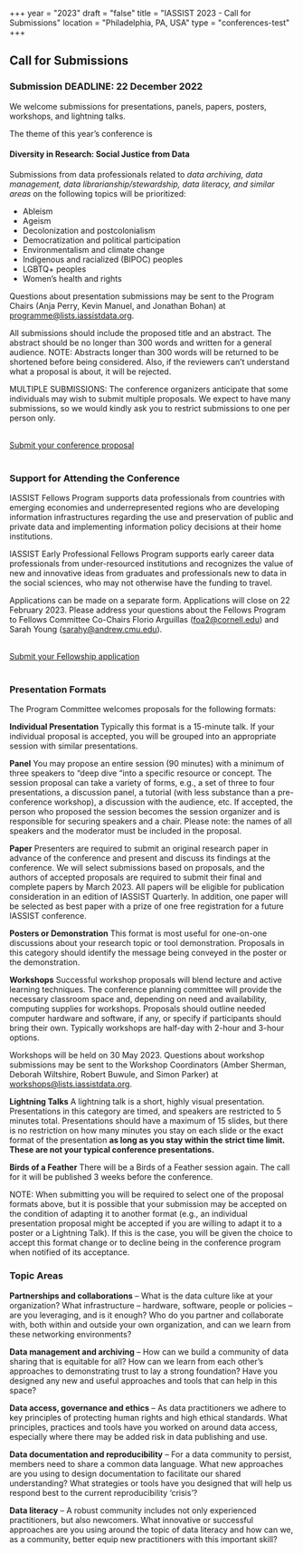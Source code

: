 +++
year = "2023"
draft = "false"
title = "IASSIST 2023 - Call for Submissions"
location = "Philadelphia, PA, USA"
type = "conferences-test"
+++

## Call for Submissions

### **Submission DEADLINE: 22 December 2022**

We welcome submissions for presentations, panels, papers, posters, workshops, and lightning talks. 

The theme of this year’s conference is 

#### Diversity in Research: Social Justice from Data

Submissions from data professionals related to *data archiving, data management, data librarianship/stewardship, data literacy, and similar areas* on the following topics will be prioritized: 

- Ableism
- Ageism
- Decolonization and postcolonialism
- Democratization and political participation
- Environmentalism and climate change
- Indigenous and racialized (BIPOC) peoples
- LGBTQ+ peoples
- Women’s health and rights

Questions about presentation submissions may be sent to the Program Chairs (Anja Perry, Kevin Manuel, and Jonathan Bohan) at programme@lists.iassistdata.org. 

All submissions should include the proposed title and an abstract. The abstract should be no longer than 300 words and written for a general audience. NOTE: Abstracts longer than 300 words will be returned to be shortened before being considered. Also, if the reviewers can’t understand what a proposal is about, it will be rejected.

MULTIPLE SUBMISSIONS: The conference organizers anticipate that some individuals may wish to submit multiple proposals. We expect to have many submissions, so we would kindly ask you to restrict submissions to one per person only.

<br /><a class="btn btn-template-main" href="https://www.openconf.org/iassist2023/openconf.php">Submit your conference proposal <i class="fas fa-external-link-alt"></i></a><br /><br />


### Support for Attending the Conference

IASSIST Fellows Program supports data professionals from countries with emerging economies and underrepresented regions who are developing information infrastructures regarding the use and preservation of public and private data and implementing information policy decisions at their home institutions.

IASSIST Early Professional Fellows Program supports early career data professionals from under-resourced institutions and recognizes the value of new and innovative ideas from graduates and professionals new to data in the social sciences, who may not otherwise have the funding to travel.

Applications can be made on a separate form. Applications will close on 22 February 2023. Please address your questions about the Fellows Program to Fellows Committee Co-Chairs Florio Arguillas (foa2@cornell.edu) and Sarah Young (sarahy@andrew.cmu.edu).

<br /><a class="btn btn-template-main" href="https://forms.gle/PRNz3p91Yao6sBjq5">Submit your Fellowship application <i class="fas fa-external-link-alt"></i></a><br /><br />

<div id="Presentation"></div>

### Presentation Formats

The Program Committee welcomes proposals for the following formats:

**Individual Presentation**
Typically this format is a 15-minute talk. If your individual proposal is accepted, you will be grouped into an appropriate session with similar presentations.

**Panel**
You may propose an entire session (90 minutes) with a minimum of three speakers to “deep dive “into a specific resource or concept. The session proposal can take a variety of forms, e.g., a set of three to four presentations, a discussion panel, a tutorial (with less substance than a pre-conference workshop), a discussion with the audience, etc. If accepted, the person who proposed the session becomes the session organizer and is responsible for securing speakers and a chair. Please note: the names of all speakers and the moderator must be included in the proposal.

**Paper**
Presenters are required to submit an original research paper in advance of the conference and present and discuss its findings at the conference. We will select submissions based on proposals, and the authors of accepted proposals are required to submit their final and complete papers by March 2023. All papers will be eligible for publication consideration in an edition of IASSIST Quarterly. In addition, one paper will be selected as best paper with a prize of one free registration for a future IASSIST conference.

**Posters or Demonstration**
This format is most useful for one-on-one discussions about your research topic or tool demonstration. Proposals in this category should identify the message being conveyed in the poster or the demonstration.

**Workshops**
Successful workshop proposals will blend lecture and active learning techniques. The conference planning committee will provide the necessary classroom space and, depending on need and availability, computing supplies for workshops. Proposals should outline needed computer hardware and software, if any, or specify if participants should bring their own. Typically workshops are half-day with 2-hour and 3-hour options.

Workshops will be held on 30 May 2023. Questions about workshop submissions may be sent to the Workshop Coordinators (Amber Sherman, Deborah Wiltshire, Robert Buwule, and Simon Parker) at workshops@lists.iassistdata.org.

**Lightning Talks**
A lightning talk is a short, highly visual presentation. Presentations in this category are timed, and speakers are restricted to 5 minutes total. Presentations should have a maximum of 15 slides, but there is no restriction on how many minutes you stay on each slide or the exact format of the presentation **as long as you stay within the strict time limit. These are not your typical conference presentations.**

**Birds of a Feather**
There will be a Birds of a Feather session again. The call for it will be published 3 weeks before the conference.

NOTE: When submitting you will be required to select one of the proposal formats above, but it is possible that your submission may be accepted on the condition of adapting it to another format (e.g., an individual presentation proposal might be accepted if you are willing to adapt it to a poster or a Lightning Talk). If this is the case, you will be given the choice to accept this format change or to decline being in the conference program when notified of its acceptance.


### Topic Areas 

**Partnerships and collaborations** – What is the data culture like at your organization? What infrastructure – hardware, software, people or policies – are you leveraging, and is it enough? Who do you partner and collaborate with, both within and outside your own organization, and can we learn from these networking environments?

**Data management and archiving** – How can we build a community of data sharing that is equitable for all? How can we learn from each other’s approaches to demonstrating trust to lay a strong foundation? Have you designed any new and useful approaches and tools that can help in this space?

**Data access, governance and ethics** – As data practitioners we adhere to key principles of protecting human rights and high ethical standards. What principles, practices and tools have you worked on around data access, especially where there may be added risk in data publishing and use.

**Data documentation and reproducibility** – For a data community to persist, members need to share a common data language. What new approaches are you using to design documentation to facilitate our shared understanding? What strategies or tools have you designed that will help us respond best to the current reproducibility ‘crisis’?

**Data literacy** – A robust community includes not only experienced practitioners, but also newcomers. What innovative or successful approaches are you using around the topic of data literacy and how can we, as a community, better equip new practitioners with this important skill?

